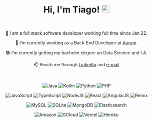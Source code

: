 <h1 align="center">
   Hi, I'm Tiago! <img src="https://media.giphy.com/media/hvRJCLFzcasrR4ia7z/giphy.gif" width="25px" height="25px">
</h1>
<br/>
<div align="center">
  <div>
     <p>📔 I am a full stack software developer working full time since Jan 22.</p>
     <p>🌱 I’m currently working as a Back-End Developer at <a href='https://aurum.com.br/'>Aurum</a>.</p>
     <p>📚 I’m currently getting my bachelor degree on Data Science and I.A.</p>
     <p>📫 Reach me through <a href='https://www.linkedin.com/in/tiagoornelasadv/'>LinkedIn</a> and <a href="mailto: advtiagoornelas@gmail.com">e-mail</a></p>
  </div>
  <br/>
   <p>
     <img alt="Java" src="https://img.shields.io/badge/Java-red?style=for-the-badge&logo=openjdk&logoColor=white&style=flat" />
     <img alt="Kotlin" src="https://img.shields.io/badge/Kotlin-7F52FF?style=for-the-badge&logo=kotlin&logoColor=white&style=flat" />
     <img alt="Python" src="https://img.shields.io/badge/Python-3776AB?style=for-the-badge&logo=python&logoColor=white&style=flat" />
     <img alt="PHP" src="https://img.shields.io/badge/PHP-777BB4?style=for-the-badge&logo=php&logoColor=white&style=flat" />
  </p>
  <p>
     <img alt="JavaScript" src="https://img.shields.io/badge/JavaScript-F7DF1E?logo=javascript&logoColor=white&style=flat" />
     <img alt="TypeScript" src="https://img.shields.io/badge/TypeScript-3178C6?logo=typescript&logoColor=white&style=flat" />
     <img alt="NodeJS" src="https://img.shields.io/badge/Node.JS-339933?style=for-the-badge&logo=node.js&logoColor=white&style=flat" />
     <img alt="React" src="https://img.shields.io/badge/React-61DAFB?logo=react&logoColor=white&style=flat" />
     <img alt="AngularJS" src="https://img.shields.io/badge/Angular JS-DD0031?logo=angular&logoColor=white&style=flat" />
     <img alt="Remix" src="https://img.shields.io/badge/Remix-000000?logo=remix&logoColor=white&style=flat" />
  </p>  
  <p>
     <img alt="MySQL" src="https://img.shields.io/badge/MySQL-4479A1?style=for-the-badge&logo=mysql&logoColor=white&style=flat" />
     <img alt="SQLite" src="https://img.shields.io/badge/SQLite-003B57?logo=sqlite&logoColor=white&style=flat" />
     <img alt="MongoDB" src="https://img.shields.io/badge/MongoDB-47A248?logo=mongodb&logoColor=white&style=flat" />
     <img alt="Elasticsearch" src="https://img.shields.io/badge/Elasticsearch-FEC619?logo=elasticsearch&logoColor=white&style=flat" />
  </p>
  <p>
     <img alt="Amazon" src="https://img.shields.io/badge/Amazon AWS-232F3E?logo=amazon+aws&logoColor=white&style=flat" />
     <img alt="GCloud" src="https://img.shields.io/badge/Google Cloud-4285F4?logo=google+cloud&logoColor=white&style=flat" />
     <img alt="Vercel" src="https://img.shields.io/badge/Vercel-000000?logo=vercel&logoColor=white&style=flat" />
     <img alt="Heroku" src="https://img.shields.io/badge/Heroku-430098?logo=heroku&logoColor=white&style=flat" />
  </p>
</div>

